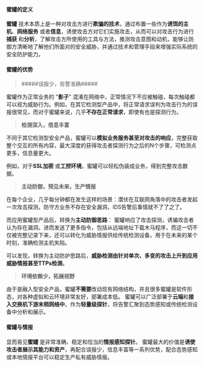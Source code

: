 #### 蜜罐的定义

 **蜜罐** 技术本质上是一种对攻击方进行**欺骗的技术**，通过布置一些作为**诱饵的主机**、**网络服务** 或者**信息**，诱使攻击方对它们实施攻击，从而可以对攻击行为进行**捕获** 和**分析**，了解攻击方所使用的工具与方法，推测攻击意图和动机，能够让防御方清晰地了解他们所面对的安全威胁，并通过技术和管理手段来增强实际系统的安全防护能力。


#### 蜜罐的优势

  > #####误报少，告警准确#####

  蜜罐作为正常业务的 "**影子**" 混淆在网络中，正常情况下不应被触碰，每次触碰都可以视为威胁行为。例如，在其它检测型产品中，将正常请求误判为攻击行为的误报很常见，而对于蜜罐来说，几乎**不存在正常请求**，即使有也是探测行为。

  >**检测深入，信息丰富**

  不同于其它检测型安全产品，蜜罐可以**模拟业务服务甚至对攻击的响应**，完整获取整个交互的所有内容，最大深度的获得攻击者探测行为之后的N个步骤，可检测点更多，信息量更大。
  
  例如，对于**SSL加密** 或**工控环境**，蜜罐可以轻松伪装成业务，得到完整攻击数据。

  >**主动防御，预见未来，生产情报**
  
  在每个企业，几乎每分钟都在发生这样的场景：潜伏在互联网角落中的攻击者发起一次攻击探测，防守方业务不存在安全漏洞，IDS告警后事情就不了了之了。
  
  而应用蜜罐型产品后，转换为**主动防御思路**：
  蜜罐响应了攻击探测，诱骗攻击者认为存在漏洞，进而发送了更多指令，包括从远端地址下载木马程序，而这一切不仅被完整记录下来，还可以转化为威胁情报供给传统检测设备，用于在未来的某个时刻，准确检测主机失陷。

  可以发现，转换为主动防护思路后，**威胁检测由针对单次、多变的攻击上升到应用威胁情报甚至TTPs检测**。


  >**环境依赖少，拓展视野**

  由于是融入型安全产品，蜜罐**不需要**改动现有网络结构，并且很多蜜罐是软件形态，对各种虚拟和云环境非常友好，部署成本低。
  蜜罐可以广泛部署于**云端**和**接入交换机下游末梢网络中**，作为**轻量级探针**，将告警汇聚到态势感知或传统检测设备中分析和展示。


#### 蜜罐与情报
  显而易见**蜜罐** 是非常准确、稳定和恰当的**情报感知探针**。
  蜜罐最大的价值是**诱使攻击者展示其能力和资产**，再配合误报少，信息丰富等一系列优势，配合态势感知或本地情报平台可以稳定生产私有威胁情报。
  
  